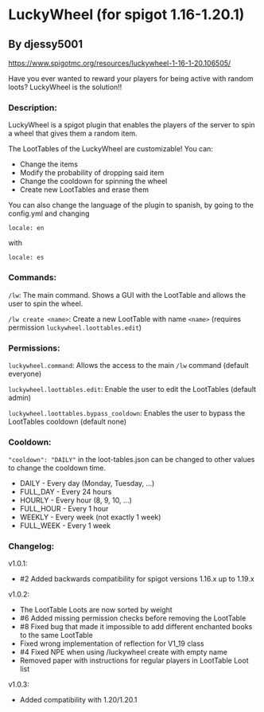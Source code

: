 LuckyWheel (for spigot 1.16-1.20.1)
==========
By djessy5001
-------

https://www.spigotmc.org/resources/luckywheel-1-16-1-20.106505/

Have you ever wanted to reward your players for being active with random loots? LuckyWheel is the solution!!

### Description:

LuckyWheel is a spigot plugin that enables the players of the server to spin a wheel
that gives them a random item.

The LootTables of the LuckyWheel are customizable! You can:

- Change the items
- Modify the probability of dropping said item
- Change the cooldown for spinning the wheel
- Create new LootTables and erase them

You can also change the language of the plugin to spanish, by going to the config.yml
and changing

`locale: en`

with

`locale: es`

### Commands:

`/lw`: The main command. Shows a GUI with the LootTable and allows the user to spin the wheel.

`/lw create <name>`: Create a new LootTable with name `<name>` (requires permission `luckywheel.loottables.edit`)

### Permissions:

`luckywheel.command`: Allows the access to the main `/lw` command (default everyone)

`luckywheel.loottables.edit`: Enable the user to edit the LootTables (default admin)

`luckywheel.loottables.bypass_cooldown`: Enables the user to bypass the LootTables cooldown (default none)

### Cooldown:

`"cooldown": "DAILY"` in the loot-tables.json can be changed to other values to change the
cooldown time.

- DAILY - Every day (Monday, Tuesday, ...)
- FULL_DAY - Every 24 hours
- HOURLY - Every hour (8, 9, 10, ...)
- FULL_HOUR - Every 1 hour
- WEEKLY - Every week (not exactly 1 week)
- FULL_WEEK - Every 1 week

### Changelog:

v1.0.1:

- #2 Added backwards compatibility for spigot versions 1.16.x up to 1.19.x

v1.0.2:

- The LootTable Loots are now sorted by weight
- #6 Added missing permission checks before removing the LootTable
- #8 Fixed bug that made it impossible to add different enchanted books to the same LootTable
- Fixed wrong implementation of reflection for V1_19 class
- #4 Fixed NPE when using /luckywheel create with empty name
- Removed paper with instructions for regular players in LootTable Loot list

v1.0.3:

- Added compatibility with 1.20/1.20.1